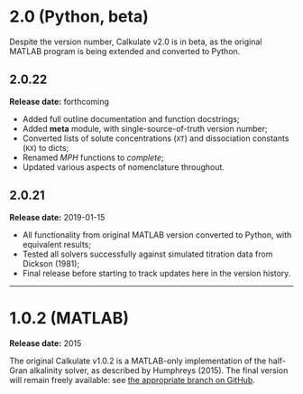 # 2.0 (Python, beta)

Despite the version number, Calkulate v2.0 is in beta, as the original MATLAB program is being extended and converted to Python.


## 2.0.22

**Release date:** forthcoming

  * Added full outline documentation and function docstrings;
  * Added **meta** module, with single-source-of-truth version number;
  * Converted lists of solute concentrations (`XT`) and dissociation constants (`KX`) to dicts;
  * Renamed *MPH* functions to *complete*;
  * Updated various aspects of nomenclature throughout.


## 2.0.21

**Release date:** 2019-01-15

  * All functionality from original MATLAB version converted to Python, with equivalent results;
  * Tested all solvers successfully against simulated titration data from Dickson (1981);
  * Final release before starting to track updates here in the version history.

<hr />

# 1.0.2 (MATLAB)

**Release date:** 2015

The original Calkulate v1.0.2 is a MATLAB-only implementation of the half-Gran alkalinity solver, as described by Humphreys (2015). The final version will remain freely available: see [the appropriate branch on GitHub](https://github.com/mvdh7/calkulate/tree/1.0.2).

